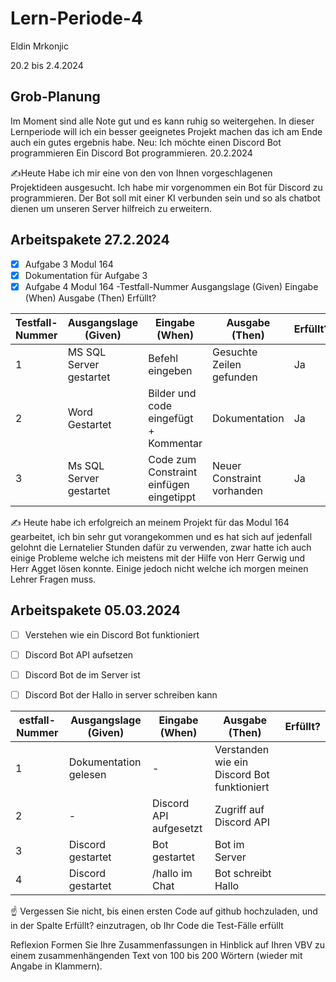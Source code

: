 # Lern-Periode-4
Eldin Mrkonjic

20.2 bis 2.4.2024

## Grob-Planung
Im Moment sind alle Note gut und es kann ruhig so weitergehen.
In dieser Lernperiode will ich ein besser geeignetes Projekt machen das ich am Ende auch ein gutes ergebnis habe.
Neu: Ich möchte einen Discord Bot programmieren
Ein Discord Bot programmieren.
20.2.2024

✍️Heute Habe ich mir eine von den von Ihnen vorgeschlagenen Projektideen ausgesucht. Ich habe mir vorgenommen ein Bot für Discord zu programmieren. Der Bot soll mit einer KI verbunden sein und so als chatbot dienen um unseren Server hilfreich zu erweitern.

## Arbeitspakete 27.2.2024
- [x] Aufgabe 3 Modul 164
- [x] Dokumentation für Aufgabe 3
- [x] Aufgabe 4 Modul 164
-Testfall-Nummer	Ausgangslage (Given)	Eingabe (When)	Ausgabe (Then)	Erfüllt?

| Testfall-Nummer | Ausgangslage (Given) | Eingabe (When) | Ausgabe (Then) | Erfüllt? |
| -------------- | -------------------- | -------------- | -------------- | -------- |
| 1              | MS SQL Server gestartet  | Befehl eingeben             | Gesuchte Zeilen gefunden               |  Ja        |
| 2              | Word Gestartet                 |  Bilder und code eingefügt + Kommentar              |    Dokumentation            |     Ja     |
| 3              | Ms SQL Server gestartet                 |  Code zum Constraint einfügen eingetippt             | Neuer Constraint vorhanden               |     Ja     |

✍️ Heute habe ich erfolgreich an meinem Projekt für das Modul 164 gearbeitet, ich bin sehr gut vorangekommen und es hat sich auf jedenfall gelohnt die Lernatelier Stunden dafür zu verwenden, zwar hatte ich auch einige Probleme welche ich meistens mit der Hilfe von Herr Gerwig und Herr Agget lösen konnte. Einige jedoch nicht welche ich morgen meinen Lehrer Fragen muss.

## Arbeitspakete 05.03.2024

- [ ] Verstehen wie ein Discord Bot funktioniert
- [ ] Discord Bot API aufsetzen
- [ ] Discord Bot de im Server ist
- [ ] Discord Bot der Hallo in server schreiben kann 


| estfall-Nummer | Ausgangslage (Given) | Eingabe (When) | Ausgabe (Then) | Erfüllt? |
| -------------- | -------------------- | -------------- | -------------- | -------- |
| 1              |   Dokumentation gelesen                   |     -           |     Verstanden wie ein Discord Bot funktioniert           |          |
| 2              |   -                   |   Discord API aufgesetzt             |         Zugriff auf Discord API      |          |
| 3              |     Discord gestartet                 |    Bot gestartet            |  Bot im Server              |          |
| 4              |       Discord gestartet               |    /hallo im Chat            |  Bot schreibt Hallo              |          |
☝️ Vergessen Sie nicht, bis einen ersten Code auf github hochzuladen, und in der Spalte Erfüllt? einzutragen, ob Ihr Code die Test-Fälle erfüllt

Reflexion
Formen Sie Ihre Zusammenfassungen in Hinblick auf Ihren VBV zu einem zusammenhängenden Text von 100 bis 200 Wörtern (wieder mit Angabe in Klammern).
 
